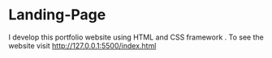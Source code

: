 # Landing-Page
I develop this portfolio website using HTML and CSS framework . To see the website  visit http://127.0.0.1:5500/index.html
